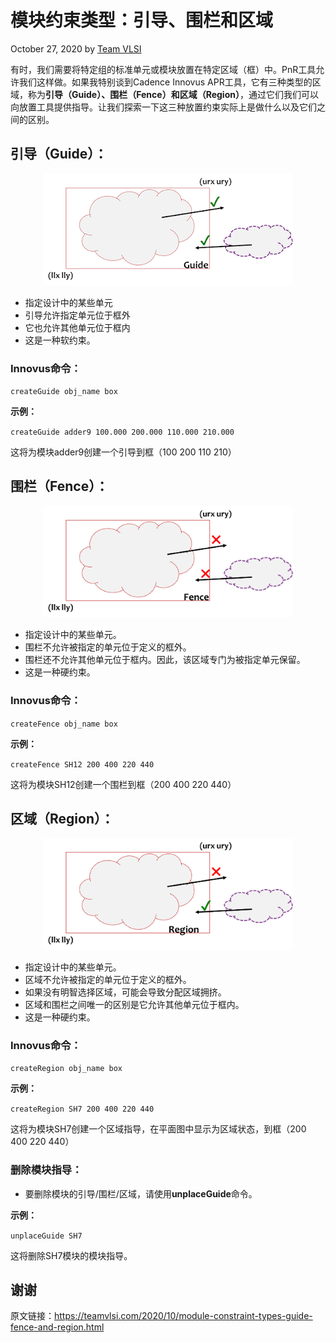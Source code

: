 # 模块约束类型：引导、围栏和区域
October 27, 2020 by [Team VLSI](https://teamvlsi.com/author/team-vlsi)

有时，我们需要将特定组的标准单元或模块放置在特定区域（框）中。PnR工具允许我们这样做。如果我特别谈到Cadence Innovus APR工具，它有三种类型的区域，称为**引导（Guide）、围栏（Fence）和区域（Region）**，通过它们我们可以向放置工具提供指导。让我们探索一下这三种放置约束实际上是做什么以及它们之间的区别。

## 引导（Guide）：

<div style="text-align:center;">
  <img src="guide.png" alt="ASIC Flow" width="400" />
</div>

- 指定设计中的某些单元
- 引导允许指定单元位于框外
- 它也允许其他单元位于框内
- 这是一种软约束。

### Innovus命令：

`createGuide obj_name box`

**示例：**

`createGuide adder9 100.000 200.000 110.000 210.000`

这将为模块adder9创建一个引导到框（100 200 110 210）

## 围栏（Fence）：

<div style="text-align:center;">
  <img src="fence.png" alt="ASIC Flow" width="400" />
</div>

- 指定设计中的某些单元。
- 围栏不允许被指定的单元位于定义的框外。
- 围栏还不允许其他单元位于框内。因此，该区域专门为被指定单元保留。
- 这是一种硬约束。

### Innovus命令：

`createFence obj_name box`

**示例：**

`createFence SH12 200 400 220 440`

这将为模块SH12创建一个围栏到框（200 400 220 440）

## 区域（Region）：

<div style="text-align:center;">
  <img src="Region.png" alt="ASIC Flow" width="400" />
</div>


- 指定设计中的某些单元。
- 区域不允许被指定的单元位于定义的框外。
- 如果没有明智选择区域，可能会导致分配区域拥挤。
- 区域和围栏之间唯一的区别是它允许其他单元位于框内。
- 这是一种硬约束。

### Innovus命令：

`createRegion obj_name box`

**示例：**

`createRegion SH7 200 400 220 440`

这将为模块SH7创建一个区域指导，在平面图中显示为区域状态，到框（200 400 220 440）

### 删除模块指导：

- 要删除模块的引导/围栏/区域，请使用**unplaceGuide**命令。

**示例：**

`unplaceGuide SH7`

这将删除SH7模块的模块指导。


## 谢谢

原文链接：https://teamvlsi.com/2020/10/module-constraint-types-guide-fence-and-region.html